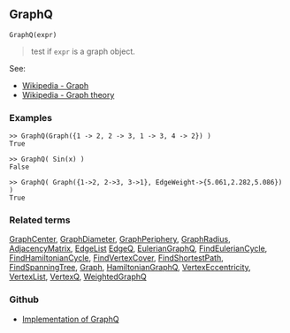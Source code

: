 ## GraphQ

``` 
GraphQ(expr)
```

> test if `expr` is a graph object.


See:
* [Wikipedia - Graph](https://en.wikipedia.org/wiki/Graph_(discrete_mathematics))
* [Wikipedia - Graph theory](https://en.wikipedia.org/wiki/Graph_theory)
 

### Examples

```
>> GraphQ(Graph({1 -> 2, 2 -> 3, 1 -> 3, 4 -> 2}) ) 
True
				
>> GraphQ( Sin(x) ) 
False

>> GraphQ( Graph({1->2, 2->3, 3->1}, EdgeWeight->{5.061,2.282,5.086}) )
True
```

### Related terms 
[GraphCenter](GraphCenter.md), [GraphDiameter](GraphDiameter.md), [GraphPeriphery](GraphPeriphery.md), [GraphRadius](GraphRadius.md), [AdjacencyMatrix](AdjacencyMatrix.md), [EdgeList](EdgeList.md)
[EdgeQ](EdgeQ.md), [EulerianGraphQ](EulerianGraphQ.md), [FindEulerianCycle](FindEulerianCycle.md), [FindHamiltonianCycle](FindHamiltonianCycle.md), [FindVertexCover](FindVertexCover.md), [FindShortestPath](FindShortestPath.md), [FindSpanningTree](FindSpanningTree.md), [Graph](Graph.md), [HamiltonianGraphQ](HamiltonianGraphQ.md), 
[VertexEccentricity](VertexEccentricity.md), [VertexList](VertexList.md), [VertexQ](VertexQ.md), [WeightedGraphQ](WeightedGraphQ.md)

### Github

* [Implementation of GraphQ](https://github.com/axkr/symja_android_library/blob/master/symja_android_library/matheclipse-core/src/main/java/org/matheclipse/core/builtin/GraphFunctions.java#L410) 
